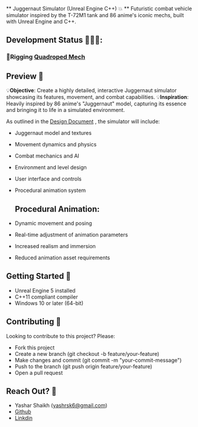 ** Juggernaut Simulator (Unreal Engine C++) 💥 **
Futuristic combat vehicle simulator inspired by the T-72M1 tank and 86 anime's iconic mechs, built with Unreal Engine and C++.

## Development Status 👨🏽‍🔧: 
 ### 🔧Rigging [Quadroped Mech](https://sketchfab.com/3d-models/mech-walker-drone-77f4d8430a1d4d0c807fe631011fc4d5)

**Preview 👀**
----------
💡**Objective**: Create a highly detailed, interactive Juggernaut simulator showcasing its features, movement, and combat capabilities.
💡**Inspiration**: Heavily inspired by 86 anime's "Juggernaut" model, capturing its essence and bringing it to life in a simulated environment.

As outlined in the [Design Document](https://docs.google.com/document/d/1Ig1sRVejU6OH4RAG5PHnF87CbmguuC3bCiWjWVy3m3Q/edit?usp=sharing) , the simulator will include:
* Juggernaut model and textures
* Movement dynamics and physics
* Combat mechanics and AI
* Environment and level design
* User interface and controls
* Procedural animation system

  **Procedural Animation**:
  ----------
* Dynamic movement and posing
* Real-time adjustment of animation parameters
* Increased realism and immersion
* Reduced animation asset requirements

**Getting Started 📃**
--------------
* Unreal Engine 5 installed
* C++11 compliant compiler
* Windows 10 or later (64-bit)

**Contributing 💪**
--------------
Looking to contribute to this project? Please:
* Fork this project
* Create a new branch (git checkout -b feature/your-feature)
* Make changes and commit (git commit -m "your-commit-message")
* Push to the branch (git push origin feature/your-feature)
* Open a pull request

**Reach Out? 💬**
----------

* Yashar Shaikh (yashrsk6@gmail.com)
* [Github](https://github.com/YasharShaikh)
* [Linkdin](https://www.linkedin.com/in/yashar-shaikh/)
